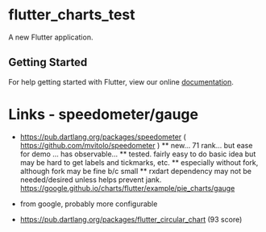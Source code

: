# flutter_charts_test

A new Flutter application.

## Getting Started

For help getting started with Flutter, view our online
[documentation](https://flutter.io/).

# Links - speedometer/gauge
* https://pub.dartlang.org/packages/speedometer ( https://github.com/mvitolo/speedometer )
** new... 71 rank... but ease for demo ... has observable...
** tested. fairly easy to do basic idea but may be hard to get labels and tickmarks, etc. 
** especially without fork, although fork may be fine b/c small
** rxdart dependency may not be needed/desired unless helps prevent jank.
https://google.github.io/charts/flutter/example/pie_charts/gauge
* from google, probably more configurable

* https://pub.dartlang.org/packages/flutter_circular_chart (93 score)

